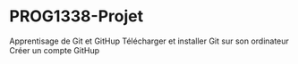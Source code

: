 # PROG1338-Projet
Apprentisage de  Git et GitHup
Télécharger et installer Git sur son ordinateur
Créer un compte GitHup
